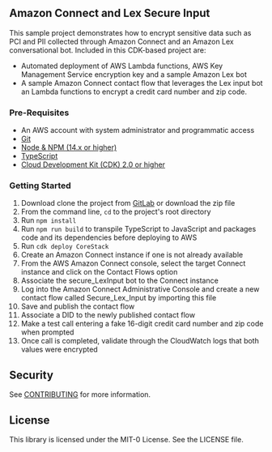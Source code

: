 ## Amazon Connect and Lex Secure Input

This sample project demonstrates how to encrypt sensitive data such as PCI and PII collected through Amazon Connect and an Amazon Lex conversational bot. Included in this CDK-based project are:

- Automated deployment of AWS Lambda functions, AWS Key Management Service encryption key and a sample Amazon Lex bot
- A sample Amazon Connect contact flow that leverages the Lex input bot an Lambda functions to encrypt a credit card number and zip code.

### Pre-Requisites

- An AWS account with system administrator and programmatic access
- [Git](https://git-scm.com/book/en/v2/Getting-Started-Installing-Git)
- [Node & NPM (14.x or higher)](https://docs.npmjs.com/downloading-and-installing-node-js-and-npm)
- [TypeScript](https://www.typescriptlang.org/download)
- [Cloud Development Kit (CDK) 2.0 or higher](https://docs.aws.amazon.com/cdk/latest/guide/getting_started.html)

### Getting Started

1. Download clone the project from [GitLab](https://github.com/aws-samples/connect-encryption) or download the zip file
1. From the command line, `cd` to the project's root directory
1. Run `npm install`
1. Run `npm run build` to transpile TypeScript to JavaScript and packages code and its dependencies before deploying to AWS
1. Run `cdk deploy CoreStack`
1. Create an Amazon Connect instance if one is not already available
1. From the AWS Amazon Connect console, select the target Connect instance and click on the Contact Flows option
1. Associate the secure_LexInput bot to the Connect instance
1. Log into the Amazon Connect Administrative Console and create a new contact flow called Secure_Lex_Input by importing this file
1. Save and publish the contact flow
1. Associate a DID to the newly published contact flow
1. Make a test call entering a fake 16-digit credit card number and zip code when prompted
1. Once call is completed, validate through the CloudWatch logs that both values were encrypted

## Security

See [CONTRIBUTING](CONTRIBUTING.md#security-issue-notifications) for more information.

## License

This library is licensed under the MIT-0 License. See the LICENSE file.

